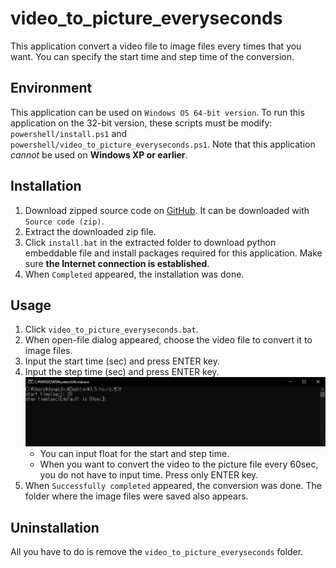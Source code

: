 # video_to_picture_everyseconds
This application convert a video file to image files every times that you want. You can specify the start time and step time of the conversion. 
## Environment
This application can be used on `Windows OS 64-bit version`. To run this application on the 32-bit version, these scripts must be modify: `powershell/install.ps1` and `powershell/video_to_picture_everyseconds.ps1`. Note that this application *cannot* be used on **Windows XP or earlier**. 
## Installation
1. Download zipped source code on [GitHub](https://github.com/dongsiku/video_to_picture_everyseconds/releases/latest). It can be downloaded with `Source code (zip)`. 
1. Extract the downloaded zip file. 
1. Click `install.bat` in the extracted folder to download python embeddable file and install packages required for this application. Make sure **the Internet connection is established**. 
1.  When `Completed` appeared, the installation was done. 
## Usage
1. Click `video_to_picture_everyseconds.bat`. 
1. When open-file dialog appeared, choose the video file to convert it to image files. 
1. Input the start time (sec) and press ENTER key. 
1. Input the step time (sec) and press ENTER key. 
![usage_console](readme_figure/usage_console.JPG)
    - You can input float for the start and step time. 
    - When you want to convert the video to the picture file every 60sec, you do not have to input time. Press only ENTER key. 
1. When `Successfully completed` appeared, the conversion was done. The folder where the image files were saved also appears. 
## Uninstallation
All you have to do is remove the `video_to_picture_everyseconds` folder. 